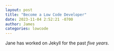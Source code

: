 ```yaml
---
layout: post
title: "Become a Low Code Developer"
date: 2023-11-04 2:52:21 -0700
author: James
categories: lowcode 
---
```


Jane has worked on Jekyll for the past _five years_.
